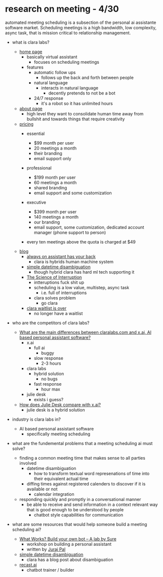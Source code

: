 # research on meeting - 4/30

automated meeting scheduling is a subsection of the personal ai assistante software market. Scheduling meetings is a high bandwidth, low complexity, async task, that is mission critical to relationship management.

* what is clara labs?
	* [home page](https://claralabs.com/)
		* basically virtual assistant
			* focuses on scheduling meetings
		* features
			* automatic follow ups
				* follows up the back and forth between people
			* natural language
				* interacts in natural language
					* decently pretends to not be a bot
			* 24/7 response
				* it's a robot so it has unlimited hours
	* [about page](https://claralabs.com/about/)
		* high level they want to consolidate human time away from bullshit and towards things that require creativity
	* [pricing](https://claralabs.com/pricing/)
		* essential
			* $99 month per user
			* 20 meetings a month
			* their branding
			* email support only
		* professional
			* $199 month per user
			* 60 meetings a month
			* shared branding
			* email support and some customization
		* executive
			* $399 month per user
			* 140 meetings a month
			* our branding
			* email support, some customization, dedicated account manager (phone support to person)

		* every ten meetings above the quota is charged at $49
	* [blog](https://blog.claralabs.com/)
		* [always on assistant has your back](https://blog.claralabs.com/your-always-on-assistant-has-your-back-3ec0109cd0ec)
			* clara is hybrids human machine system
		* [simple datetime disambiguation](https://blog.claralabs.com/simple-datetime-disambiguation-fd2374ce664a)
			* though hybrid clara has hard ml tech supporting it
		* [The Science of Interruption](https://blog.claralabs.com/the-science-of-interruption-4161a3c608a2)
			* intteruptions fuck shit up
			* scheduling is a low value, multistep, async task
				* i.e. full of interruptions
			* clara solves problem
				* go clara
		* [clara waitlist is over](https://blog.claralabs.com/the-clara-waitlist-is-over-477f73e1558c)
			* no longer have a waitlist

* who are the competitors of clara labs?
	* [<quora>What are the main differences between claralabs.com and x.ai, AI based personal assistant software?](https://www.quora.com/What-are-the-main-differences-between-claralabs-com-and-x-ai-AI-based-personal-assistant-software)
		* x.ai
			* full ai
				* buggy
			* slow response
				* 2-3 hours
		* clara labs
			* hybrid solution
				* no bugs
			* fast response
				* hour max
		* julie desk
			* exists i guess?
	* [<quora>How does Julie Desk compare with x.ai?](https://www.quora.com/How-does-Julie-Desk-compare-with-x-ai)
		* julie desk is a hybrid solution


* industry is clara labs in?
	* AI based personal assistant software
		* specifically meeting scheduling

* what are the fundemental problems that a meeting scheduling ai must solve?
	* finding a common meeting time that makes sense to all parties involved
		* datetime disambiguation
			* how to transform textual word represenations of time into their equivalent actual time
		* diffing times against registered calenders to discover if it is available or not
			* calendar integration
	* responding quickly and promptly in a conversational manner
		* be able to receive and send information in a context relevant way that is good enough to be understood by people
			* chatbot style capabilities for communication

* what are some resources that would help someone build a meeting scheduling ai?
	* [What Works? Build your own bot – A lab by Sure](https://www.space10.io/program/what-works-build-your-own-assistant-a-lab-by-sure-and-do-you-speak-human)
		* workshop on building a personal assistant
		* written by [Juraj Pal](https://www.space10.io/community/juraj-pal)
	* [simple datetime disambiguation](https://blog.claralabs.com/simple-datetime-disambiguation-fd2374ce664a)
		* clara has a blog post about disambiguation
	* [recast.ai](https://recast.ai/)
		* chatbot trainer / builder 
























